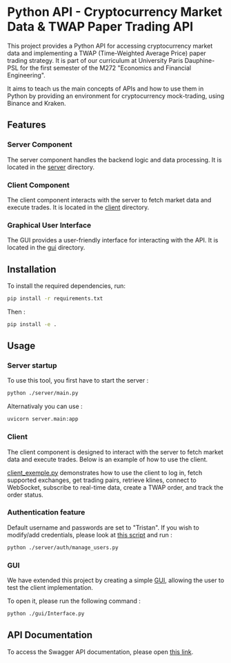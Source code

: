 # Python API - Cryptocurrency Market Data & TWAP Paper Trading API

This project provides a Python API for accessing cryptocurrency market data and implementing a TWAP (Time-Weighted Average Price) paper trading strategy. It is part of our curriculum at University Paris Dauphine-PSL for the first semester of the M272 "Economics and Financial Engineering". 

It aims to teach us the main concepts of APIs and how to use them in Python by providing an environment for cryptocurrency mock-trading, using Binance and Kraken.

## Features

### Server Component
The server component handles the backend logic and data processing. It is located in the [server](server/) directory.

### Client Component
The client component interacts with the server to fetch market data and execute trades. It is located in the [client](client/) directory.

### Graphical User Interface
The GUI provides a user-friendly interface for interacting with the API. It is located in the [gui](gui/) directory.

## Installation

To install the required dependencies, run:
```sh
pip install -r requirements.txt
```
Then : 
```sh
pip install -e .
```
## Usage

### Server startup

To use this tool, you first have to start the server :
```sh
python ./server/main.py
```

Alternativaly you can use :
```sh
uvicorn server.main:app
```

### Client

The client component is designed to interact with the server to fetch market data and execute trades. Below is an example of how to use the client.

[client_exemple.py](client/client_exemple.py) demonstrates how to use the client to log in, fetch supported exchanges, get trading pairs, retrieve klines, connect to WebSocket, subscribe to real-time data, create a TWAP order, and track the order status.

### Authentication feature

Default username and passwords are set to "Tristan".
If you wish to modify/add credentials, please look at [this script](server/auth/manage_users.py) and run : 
```sh
python ./server/auth/manage_users.py
```


### GUI

We have extended this project by creating a simple [GUI](gui/Interface.py), allowing the user to test the client implementation.

To open it, please run the following command : 
```sh
python ./gui/Interface.py
```

## API Documentation

To access the Swagger API documentation, please open [this link](http://localhost:8000/docs#/).